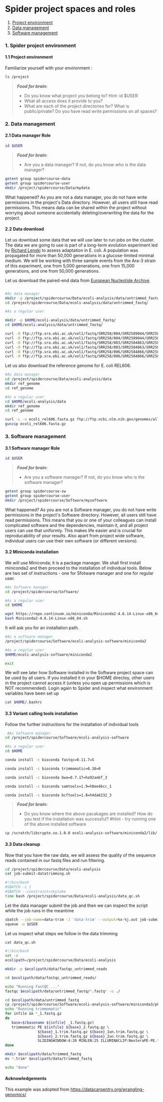 # Spider project spaces and roles

1. [Project environment](#spider-spaces)
2. [Data management](#spider-dm)
3. [Software management](#spider-sm)

### <a name="spider-spaces"></a> 1. Spider project environment

#### 1.1 Project environment

Familiarize yourself with your environment :

 ```sh
 ls /project 
 ```
> **_Food for brain:_**
>
> * Do you know what project you belong to? Hint: id $USER
> * What all access does it provide to you?
> * What are each of the project directories for? What is public/private? Do you have read write permissions on all spaces?

### <a name="spider-dm"></a> 2. Data management

#### 2.1 Data manager Role

 ```sh
 id $USER
 ```
 
> **_Food for brain:_**
>
> * Are you a data manager? If not, do you know who is the data manager?

 ```sh
 getent group spidercourse-data
 getent group spidercourse-user
 mkdir /project/spidercourse/Data/mydata
 ```
 
What happened? As you are not a data manager, you do not have write permissions in the project's Data directory. However, all users still have read permissions. This means data can be shared within the project without worrying about someone accidentally deleting/overwriting the data for the project.


#### 2.2 Data download

Let us download some data that we will use later to run jobs on the cluster. The data we are going to use is part of a long-term evolution experiment led by [Richard Lenski](https://en.wikipedia.org/wiki/E._coli_long-term_evolution_experiment) to assess adaptation in E. coli. A population was propagated for more than 50,000 generations in a glucose-limited minimal medium. We will be working with three sample events from the Ara-3 strain of this experiment, one from 5,000 generations, one from 15,000 generations, and one from 50,000 generations. 

Let us download the paired-end data from [European Nucleotide Archive](https://www.ebi.ac.uk/ena).

 ```sh
 
 #As data manager
 mkdir -p /project/spidercourse/Data/ecoli-analysis/data/untrimmed_fastq/
 cd /project/spidercourse/Data/ecoli-analysis/data/untrimmed_fastq/
 
 #As a regular user
 
 mkdir -p $HOME/ecoli-analysis/data/untrimmed_fastq/
 cd $HOME/ecoli-analysis/data/untrimmed_fastq/

 curl -O ftp://ftp.sra.ebi.ac.uk/vol1/fastq/SRR258/004/SRR2589044/SRR2589044_1.fastq.gz
 curl -O ftp://ftp.sra.ebi.ac.uk/vol1/fastq/SRR258/004/SRR2589044/SRR2589044_2.fastq.gz
 curl -O ftp://ftp.sra.ebi.ac.uk/vol1/fastq/SRR258/003/SRR2584863/SRR2584863_1.fastq.gz
 curl -O ftp://ftp.sra.ebi.ac.uk/vol1/fastq/SRR258/003/SRR2584863/SRR2584863_2.fastq.gz
 curl -O ftp://ftp.sra.ebi.ac.uk/vol1/fastq/SRR258/006/SRR2584866/SRR2584866_1.fastq.gz
 curl -O ftp://ftp.sra.ebi.ac.uk/vol1/fastq/SRR258/006/SRR2584866/SRR2584866_2.fastq.gz 
 ```

Let us also download the reference genome for E. coli REL606.

 ```sh
 #As data manager
 cd /project/spidercourse/Data/ecoli-analysis/data
 mkdir ref_genome
 cd ref_genome
 
 #As a regular user
 cd $HOME/ecoli-analysis/data
 mkdir ref_genome
 cd ref_genome
 
 curl -L -o ecoli_rel606.fasta.gz ftp://ftp.ncbi.nlm.nih.gov/genomes/all/GCA/000/017/985/GCA_000017985.1_ASM1798v1/GCA_000017985.1_ASM1798v1_genomic.fna.gz
 gunzip ecoli_rel606.fasta.gz
 ```

### <a name="job-submit"></a> 3. Software management

#### 3.1 Software manager Role

 ```sh
 id $USER
 ```
 
> **_Food for brain:_**
>
> * Are you a software manager? If not, do you know who is the software manager?

 ```sh
 getent group spidercourse-sw
 getent group spidercourse-user
 mkdir /project/spidercourse/Software/mysoftware
 ```
 
What happened? As you are not a Software manager, you do not have write permissions in the project's Software directory. However, all users still have read permissions. This means that you or one of your colleagues can install complicated software and the dependencies, maintain it, and all project users can use that uniformly. This makes life easier and is crucial for reproducability of your results. Also apart from project wide software, individual users can use their own software (or different versions). 

#### 3.2 Miniconda installation

We will use Miniconda; it is a package manager. We shall first install miniconda2 and then proceed to the installation of individual tools. Below are two set of instructions - one for Sfotware manager and one for regular user. 

 ```sh
 #As Software manager
 cd /project/spidercourse/Software/ 
 
 #As a regular user
 cd $HOME
 
 wget https://repo.continuum.io/miniconda/Miniconda2-4.6.14-Linux-x86_64.sh
 bash Miniconda2-4.6.14-Linux-x86_64.sh
 ```

It will ask you for an installation path. 

 ```sh
 #As a software manager
 /project/spidercourse/Software/ecoli-analysis-software/miniconda2 

 #As a regular user
 $HOME/ecoli-analysis-software/miniconda2 

 exit 
 ```

We will see later how Software installed in the Software project space can be used by all users. If you installed it in your $HOME directoy, other users in the project cannot access it (unless you open up permissions which is NOT recommended). Login again to Spider and inspect what environment variables have been set up

 ```sh
 cat $HOME/.bashrc
 ```

#### 3.3 Variant calling tools installation

Follow the further instructions for the installation of individual tools

 ```sh
  #As Software manager
 cd /project/spidercourse/Software/ecoli-analysis-software 
 
 #As a regular user
 cd $HOME
 
 conda install -c bioconda fastqc=0.11.7=5

 conda install -c bioconda trimmomatic=0.38=0

 conda install -c bioconda bwa=0.7.17=ha92aebf_3

 conda install -c bioconda samtools=1.9=h8ee4bcc_1

 conda install -c bioconda bcftools=1.8=h4da6232_3 
 ```
 
> **_Food for brain:_**
>
> * Do you know where the above pacakages are installed? How do you test if the installation was successful? #Hint - try running one of the above installed software

```sh
cp /scratch/libcrypto.so.1.0.0 ecoli-analysis-software/miniconda2/lib/
```



#### 3.3 Data cleanup

Now that you have the raw data, we will assess the quality of the sequence reads contained in our fastq files and run filtering.

```sh
cd /project/spidercourse/Data/ecoli-analysis
cat job-submit-datatrimming.sh

#!/bin/bash
#SBATCH -c 1
#SBATCH --constraint=skylake
time bash /project/spidercourse/Data/ecoli-analysis/data_qc.sh 
```
Let the data manager submit the job and then we can inspect the script while the job runs in the meantime

```sh
sbatch --job-name=data-trim -J 'data-trim' --output=%x-%j.out job-submit-datatrimming.sh
squeue -u $USER
```

Let us inspect what steps we follow in the data trimming

```sh
cat data_qc.sh 

#!/bin/bash
set -e
ecolipath=/project/spidercourse/Data/ecoli-analysis

mkdir -p $ecolipath/data/fastqc_untrimmed_reads

cd $ecolipath/data/fastqc_untrimmed_reads/

echo "Running FastQC ..."
fastqc $ecolipath/data/untrimmed_fastq/*.fastq* -o ./ 

cd $ecolipath/data/untrimmed_fastq
cp /project/spidercourse/Software/ecoli-analysis-software/miniconda3/pkgs/trimmomatic-0.38-0/share/trimmomatic-0.38-0/adapters/NexteraPE-PE.fa .
echo "Running trimmomatic"
for infile in *_1.fastq.gz
do
   base=$(basename ${infile} _1.fastq.gz)
   trimmomatic PE ${infile} ${base}_2.fastq.gz \
               ${base}_1.trim.fastq.gz ${base}_1un.trim.fastq.gz \
               ${base}_2.trim.fastq.gz ${base}_2un.trim.fastq.gz \
               SLIDINGWINDOW:4:20 MINLEN:25 ILLUMINACLIP:NexteraPE-PE.fa:2:40:15 
done

mkdir $ecolipath/data/trimmed_fastq	
mv *.trim* $ecolipath/data/trimmed_fastq

echo "done"
```

#### Acknowledgements 
This example was adopted from https://datacarpentry.org/wrangling-genomics/ 

 
